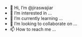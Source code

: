 - 👋 Hi, I’m @jiraswajiar
- 👀 I’m interested in ...
- 🌱 I’m currently learning ...
- 💞️ I’m looking to collaborate on ...
- 📫 How to reach me ...

<!---
jiraswajiar/jiraswajiar is a ✨ special ✨ repository because its `README.md` (this file) appears on your GitHub profile.
You can click the Preview link to take a look at your changes.
--->
